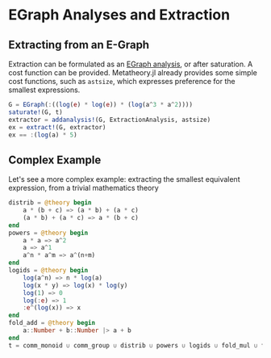 # EGraph Analyses and Extraction

## Extracting from an E-Graph

Extraction can be formulated as an [EGraph analysis](https://dl.acm.org/doi/pdf/10.1145/3434304),
or after saturation. A cost function can be provided.
Metatheory.jl already provides some simple cost functions,
such as `astsize`, which expresses preference for the smallest expressions.

```julia
G = EGraph(:((log(e) * log(e)) * (log(a^3 * a^2))))
saturate!(G, t)
extractor = addanalysis!(G, ExtractionAnalysis, astsize)
ex = extract!(G, extractor)
ex == :(log(a) * 5)
```


## Complex Example

Let's see a more complex example: extracting the
smallest equivalent expression, from a
trivial mathematics theory

```julia
distrib = @theory begin
	a * (b + c) => (a * b) + (a * c)
	(a * b) + (a * c) => a * (b + c)
end
powers = @theory begin
	a * a => a^2
	a => a^1
	a^n * a^m => a^(n+m)
end
logids = @theory begin
	log(a^n) => n * log(a)
	log(x * y) => log(x) * log(y)
	log(1) => 0
	log(:e) => 1
	:e^(log(x)) => x
end
fold_add = @theory begin
	a::Number + b::Number |> a + b
end
t = comm_monoid ∪ comm_group ∪ distrib ∪ powers ∪ logids ∪ fold_mul ∪ fold_add
```
